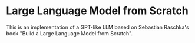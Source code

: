 # Large Language Model from Scratch

This is an implementation of a GPT-like LLM based on Sebastian Raschka's book "Build a Large Language Model from Scratch".